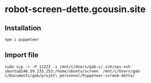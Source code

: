 ﻿# robot-screen-dette.gcousin.site

## Installation

`npm i puppeteer`

## Import file

`sudo scp -r -P 12222 -i /mnt/c/Users/gab-c/.ssh/vps-ovh ubuntu@146.59.233.253:/home/ubuntu/screen  /mnt/c/Users/gab-c/Documents/gab/projet\ personnel/Puppeteer-screem-dette/`
